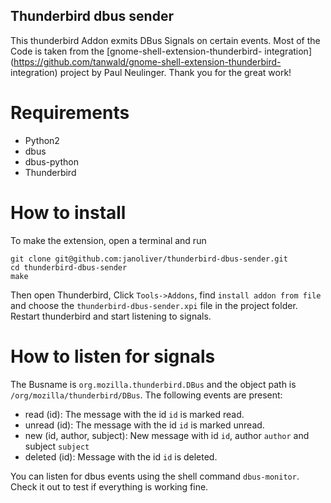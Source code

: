 ## Thunderbird dbus sender

This thunderbird Addon exmits DBus Signals on certain events. Most of the Code
is taken from the [gnome-shell-extension-thunderbird-
integration](https://github.com/tanwald/gnome-shell-extension-thunderbird-
integration) project by Paul Neulinger. Thank you for the great work!

# Requirements

 * Python2
 * dbus
 * dbus-python
 * Thunderbird

# How to install

To make the extension, open a terminal and run

    git clone git@github.com:janoliver/thunderbird-dbus-sender.git
    cd thunderbird-dbus-sender
    make

Then open Thunderbird, Click `Tools->Addons`, find `install addon from file`
and choose the `thunderbird-dbus-sender.xpi` file in the project folder.
Restart thunderbird and start listening to signals.

# How to listen for signals

The Busname is `org.mozilla.thunderbird.DBus` and the object path is
`/org/mozilla/thunderbird/DBus`. The following events are present:

 * read (id): The message with the id `id` is marked read.
 * unread (id): The message with the id `id` is marked unread.
 * new (id, author, subject): New message with id `id`, author `author` and
   subject `subject`
 * deleted (id): Message with the id `id` is deleted.

You can listen for dbus events using the shell command `dbus-monitor`. Check it
out to test if everything is working fine.
